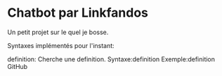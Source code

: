 # Chatbot par Linkfandos

Un petit projet sur le quel je bosse.

Syntaxes implémentés pour l'instant:

definition: Cherche une definition.
 Syntaxe:definition <MOT>
 Exemple:definition GitHub
